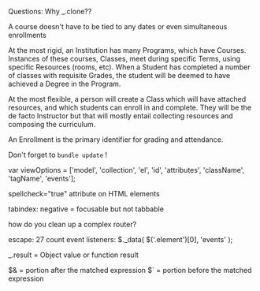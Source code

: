 Questions:
Why _.clone??


A course doesn't have to be tied to any dates or even simultaneous enrollments

At the most rigid, an Institution has many Programs, which have Courses. Instances of these courses, Classes, meet during specific Terms, using specific Resources (rooms, etc). When a Student has completed a number of classes with requisite Grades, the student will be deemed to have achieved a Degree in the Program.

At the most flexible, a person will create a Class which will have attached resources, and which students can enroll in and complete. They will be the de facto Instructor but that will mostly entail collecting resources and composing the curriculum.

An Enrollment is the primary identifier for grading and attendance.

Don't forget to `bundle update` !


var viewOptions = ['model', 'collection', 'el', 'id', 'attributes', 'className', 'tagName', 'events'];

spellcheck="true" attribute on HTML elements

tabindex: negative = focusable but not tabbable

how do you clean up a complex router?

escape: 27
count event listeners:
$._data( $('.element')[0], 'events' );

_.result = Object value or function result

$& = portion after the matched expression
$` = portion before the matched expression
